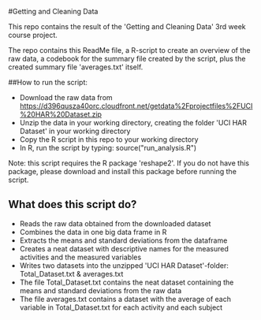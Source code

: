 #Getting and Cleaning Data


This repo contains the result of the 'Getting and Cleaning Data' 3rd week course project.

The repo contains this ReadMe file, a R-script to create an overview of the raw data, a codebook for the summary file created by the script, plus the created summary file 'averages.txt' itself.

##How to run the script:

* Download the raw data from https://d396qusza40orc.cloudfront.net/getdata%2Fprojectfiles%2FUCI%20HAR%20Dataset.zip
* Unzip the data in your working directory, creating the folder 'UCI HAR Dataset' in your working directory
* Copy the R script in this repo to your working directory
* In R, run the script by typing: source("run_analysis.R")

Note: this script requires the R package 'reshape2'. If you do not have this package, please download and install this package before running the script.

## What does this script do?

* Reads the raw data obtained from the downloaded dataset
* Combines the data in one big data frame in R
* Extracts the means and standard deviations from the dataframe
* Creates a neat dataset with descriptive names for the measured activities and the measured variables
* Writes two datasets into the unzipped 'UCI HAR Dataset'-folder: Total_Dataset.txt & averages.txt
* The file Total_Dataset.txt contains the neat dataset containing the means and standard deviations from the raw data
* The file averages.txt contains a dataset with the average of each variable in Total_Dataset.txt for each activity and each subject


